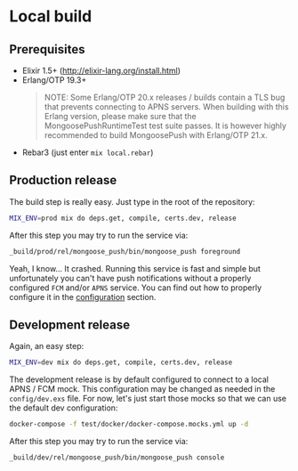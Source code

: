 # Local build

## Prerequisites

* Elixir 1.5+ (http://elixir-lang.org/install.html)
* Erlang/OTP 19.3+
  > NOTE: Some Erlang/OTP 20.x releases / builds contain a TLS bug that prevents connecting to APNS servers.
  > When building with this Erlang version, please make sure that the MongoosePushRuntimeTest test suite passes.
  > It is however highly recommended to build MongoosePush with Erlang/OTP 21.x.
* Rebar3 (just enter ```mix local.rebar```)



## Production release

The build step is really easy. Just type in the root of the repository:
```bash
MIX_ENV=prod mix do deps.get, compile, certs.dev, release
```

After this step you may try to run the service via:
```bash
_build/prod/rel/mongoose_push/bin/mongoose_push foreground
```

Yeah, I know... It crashed. Running this service is fast and simple but unfortunately you can't have push notifications without a properly configured `FCM` and/or `APNS` service. You can find out how to properly configure it in the [configuration](configuration.md#content) section.

## Development release

Again, an easy step:
```bash
MIX_ENV=dev mix do deps.get, compile, certs.dev, release
```

The development release is by default configured to connect to a local APNS / FCM mock.
This configuration may be changed as needed in the `config/dev.exs` file.
For now, let's just start those mocks so that we can use the default dev configuration:
```bash
docker-compose -f test/docker/docker-compose.mocks.yml up -d
```

After this step you may try to run the service via:
```bash
_build/dev/rel/mongoose_push/bin/mongoose_push console
```
